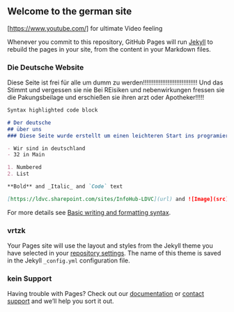 ## Welcome to the german site

[https://www.youtube.com/] for ultimate Video feeling

Whenever you commit to this repository, GitHub Pages will run [Jekyll](https://jekyllrb.com/) to rebuild the pages in your site, from the content in your Markdown files.

### Die Deutsche Website

Diese Seite ist frei für alle um dumm zu werden!!!!!!!!!!!!!!!!!!!!!!!!!!!!!!!
Und das Stimmt
und vergessen sie nie
Bei REisiken und nebenwirkungen fressen sie die Pakungsbeilage und erschießen sie ihren arzt oder Apotheker!!!!!

```markdown
Syntax highlighted code block

# Der deutsche
## über uns
### Diese Seite wurde erstellt um einen leichteren Start ins programieren zu schaffen.

- Wir sind in deutschland
- 32 in Main

1. Numbered
2. List

**Bold** and _Italic_ and `Code` text

[https://ldvc.sharepoint.com/sites/InfoHub-LDVC](url) and ![Image](src)
```

For more details see [Basic writing and formatting syntax](https://docs.github.com/en/github/writing-on-github/getting-started-with-writing-and-formatting-on-github/basic-writing-and-formatting-syntax).

### vrtzk

Your Pages site will use the layout and styles from the Jekyll theme you have selected in your [repository settings](https://github.com/Admiral20222022/Vollidioten/settings/pages). The name of this theme is saved in the Jekyll `_config.yml` configuration file.

### kein Support

Having trouble with Pages? Check out our [documentation](https://docs.github.com/categories/github-pages-basics/) or [contact support](https://support.github.com/contact) and we’ll help you sort it out.
